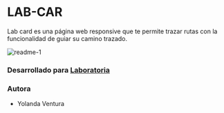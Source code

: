 # LAB-CAR 

Lab card es una página web responsive que te permite trazar rutas con la funcionalidad de guiar su camino trazado.

![readme-1](https://user-images.githubusercontent.com/32283689/36367508-f850969c-1520-11e8-84aa-6dda63d74f7a.PNG)


### Desarrollado para [Laboratoria](http://laboratoria.la) 

### Autora
+ Yolanda Ventura





